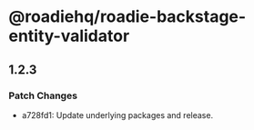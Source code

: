# @roadiehq/roadie-backstage-entity-validator

## 1.2.3
### Patch Changes

- a728fd1: Update underlying packages and release.
